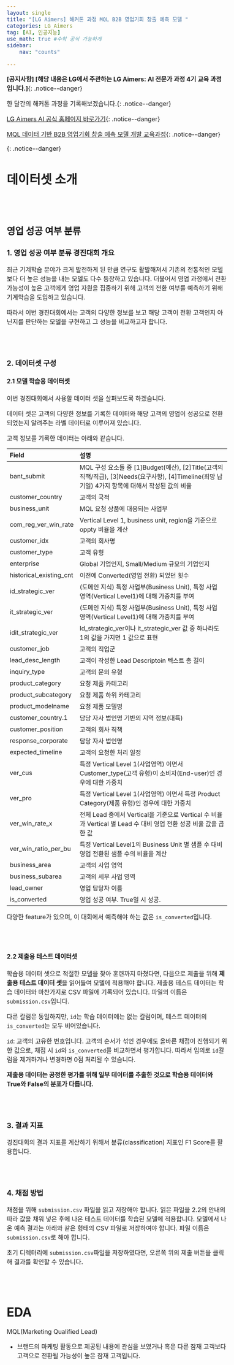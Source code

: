 ```yaml
---
layout: single
title: "[LG Aimers] 해커톤 과정 MQL B2B 영업기회 창출 예측 모델 "
categories: LG_Aimers
tag: [AI, 인공지능]
use_math: true #수학 공식 가능하게
sidebar:
    nav: "counts"

---
```




<style>
  body {
    font-size: 16px; /* 폰트 사이즈 조절 */
  }
</style>


**[공지사항] [해당 내용은 LG에서 주관하는 LG Aimers: AI 전문가 과정 4기 교육 과정입니다.]**{: .notice--danger}

한 달간의 해커톤 과정을 기록해보겠습니다.{: .notice--danger}

[LG Aimers AI 공식 홈페이지 바로가기](https://www.lgaimers.ai/){: .notice--danger}

[MQL 데이터 기반 B2B 영업기회 창출 예측 모델 개발 교육과정](https://lgaimers.elice.io/courses/85878){: .notice--danger}

{: .notice--danger}

# 데이터셋 소개

<br>

<br>


## **영업 성공 여부 분류**

### 1. 영업 성공 여부 분류 경진대회 개요

최근 기계학습 분야가 크게 발전하게 된 만큼 연구도 활발해져서 기존의 전통적인 모델보다 더 높은 성능을 내는 모델도 다수 등장하고 있습니다. 더불어서 영업 과정에서 전환 가능성이 높은 고객에게 영업 자원을 집중하기 위해 고객의 전환 여부를 예측하기 위해 기계학습을 도입하고 있습니다.

따라서 이번 경진대회에서는 고객의 다양한 정보를 보고 해당 고객이 전환 고객인지 아닌지를 판단하는 모델을 구현하고 그 성능을 비교하고자 합니다.

<br>

<br>

### 2. 데이터셋 구성

#### 2.1 모델 학습용 데이터셋

이번 경진대회에서 사용할 데이터 셋을 살펴보도록 하겠습니다.

데이터 셋은 고객의 다양한 정보를 기록한 데이터와 해당 고객의 영업이 성공으로 전환되었는지 알려주는 라벨 데이터로 이루어져 있습니다.

고객 정보를 기록한 데이터는 아래와 같습니다.

| Field                   | 설명                                                         |
| :---------------------- | :----------------------------------------------------------- |
| bant_submit             | MQL 구성 요소들 중 [1]Budget(예산), [2]Title(고객의 직책/직급), [3]Needs(요구사항), [4]Timeline(희망 납기일) 4가지 항목에 대해서 작성된 값의 비율 |
| customer_country        | 고객의 국적                                                  |
| business_unit           | MQL 요청 상품에 대응되는 사업부                              |
| com_reg_ver_win_rate    | Vertical Level 1, business unit, region을 기준으로 oppty 비율을 계산 |
| customer_idx            | 고객의 회사명                                                |
| customer_type           | 고객 유형                                                    |
| enterprise              | Global 기업인지, Small/Medium 규모의 기업인지                |
| historical_existing_cnt | 이전에 Converted(영업 전환) 되었던 횟수                      |
| id_strategic_ver        | (도메인 지식) 특정 사업부(Business Unit), 특정 사업 영역(Vertical Level1)에 대해 가중치를 부여 |
| it_strategic_ver        | (도메인 지식) 특정 사업부(Business Unit), 특정 사업 영역(Vertical Level1)에 대해 가중치를 부여 |
| idit_strategic_ver      | Id_strategic_ver이나 it_strategic_ver 값 중 하나라도 1의 값을 가지면 1 값으로 표현 |
| customer_job            | 고객의 직업군                                                |
| lead_desc_length        | 고객이 작성한 Lead Descriptoin 텍스트 총 길이                |
| inquiry_type            | 고객의 문의 유형                                             |
| product_category        | 요청 제품 카테고리                                           |
| product_subcategory     | 요청 제품 하위 카테고리                                      |
| product_modelname       | 요청 제품 모델명                                             |
| customer_country.1      | 담당 자사 법인명 기반의 지역 정보(대륙)                      |
| customer_position       | 고객의 회사 직책                                             |
| response_corporate      | 담당 자사 법인명                                             |
| expected_timeline       | 고객의 요청한 처리 일정                                      |
| ver_cus                 | 특정 Vertical Level 1(사업영역) 이면서 Customer_type(고객 유형)이 소비자(End-user)인 경우에 대한 가중치 |
| ver_pro                 | 특정 Vertical Level 1(사업영역) 이면서 특정 Product Category(제품 유형)인 경우에 대한 가중치 |
| ver_win_rate_x          | 전체 Lead 중에서 Vertical을 기준으로 Vertical 수 비율과 Vertical 별 Lead 수 대비 영업 전환 성공 비율 값을 곱한 값 |
| ver_win_ratio_per_bu    | 특정 Vertical Level1의 Business Unit 별 샘플 수 대비 영업 전환된 샘플 수의 비율을 계산 |
| business_area           | 고객의 사업 영역                                             |
| business_subarea        | 고객의 세부 사업 영역                                        |
| lead_owner              | 영업 담당자 이름                                             |
| is_converted            | 영업 성공 여부. True일 시 성공.                              |

다양한 feature가 있으며, 이 대회에서 예측해야 하는 값은 `is_converted`입니다.

<br>

<br>



#### 2.2 제출용 테스트 데이터셋

학습용 데이터 셋으로 적절한 모델을 찾아 훈련까지 마쳤다면, 다음으로 제출을 위해 **제출용 테스트 데이터 셋**을 읽어들여 모델에 적용해야 합니다. 제출용 테스트 데이터는 학습 데이터와 마찬가지로 CSV 파일에 기록되어 있습니다. 파일의 이름은 `submission.csv`입니다.

다른 칼럼은 동일하지만, `id`는 학습 데이터에는 없는 칼럼이며, 테스트 데이터의 `is_converted`는 모두 비어있습니다.

`id`: 고객의 고유한 번호입니다. 고객의 순서가 섞인 경우에도 올바른 채점이 진행되기 위한 값으로, 채점 시 `id`와 `is_converted`를 비교하면서 평가합니다. 따라서 임의로 `id`칼럼을 제거하거나 변경하면 0점 처리될 수 있습니다.

**제출용 데이터는 공정한 평가를 위해 일부 데이터를 추출한 것으로 학습용 데이터와 True와 False의 분포가 다릅니다.**

<br>

<br>



### 3. 결과 지표

경진대회의 결과 지표를 계산하기 위해서 분류(classification) 지표인 F1 Score를 활용합니다.

<br>

<br>



### 4. 채점 방법

채점을 위해 `submission.csv` 파일을 읽고 저장해야 합니다. 읽은 파일을 2.2의 안내의 따라 값을 채워 넣은 후에 나온 테스트 데이터를 학습된 모델에 적용합니다. 모델에서 나온 예측 결과는 아래와 같은 형태의 CSV 파일로 저장하여야 합니다. 파일 이름은 `submission.csv`로 해야 합니다.

초기 디렉터리에 `submission.csv`파일을 저장하였다면, 오른쪽 위의 제출 버튼을 클릭해 결과를 확인할 수 있습니다.









<BR>

<BR>



# EDA

MQL(Marketing Qualified Lead)

-  브랜드의 마케팅 활동으로 제공된 내용에 관심을 보였거나 혹은 다른 잠재 고객보다 고객으로 전환될 가능성이 높은 잠재 고객입니다.